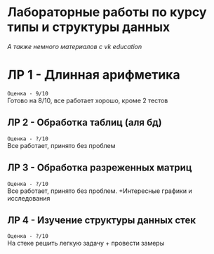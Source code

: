 # Лабораторные работы по курсу типы и структуры данных
_А также немного материалов с vk education_

# ЛР 1 - Длинная арифметика
`Оценка - 9/10`  
Готово на 8/10, все работает хорошо, кроме 2 тестов  
## ЛР 2 - Обработка таблиц (аля бд)
`Оценка - ?/10`  
Все работает, принято без проблем
## ЛР 3 - Обработка разреженных матриц
`Оценка - ?/10`  
Все работает, принято без проблем. +Интересные графики и исследования
## ЛР 4 - Изучение структуры данных стек
`Оценка - ?/10`  
На стеке решить легкую задачу + провести замеры